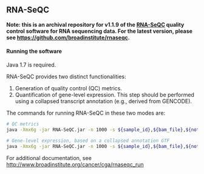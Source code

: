 

## RNA-SeQC

**Note: this is an archival repository for v1.1.9 of the [RNA-SeQC](https://www.broadinstitute.org/cancer/cga/rna-seqc) quality control software for RNA sequencing data. For the latest version, please see https://github.com/broadinstitute/rnaseqc.**

#### Running the software

Java 1.7 is required.

RNA-SeQC provides two distinct functionalities:

1. Generation of quality control (QC) metrics.
2. Quantification of gene-level expression. This step should be performed using a collapsed transcript annotation (e.g., derived from GENCODE).

The commands for running RNA-SeQC in these two modes are:
```bash
# QC metrics
java -Xmx6g -jar RNA-SeQC.jar -n 1000 -s ${sample_id},${bam_file},${notes} -t ${annotation_gtf} -r ${genome_fasta} -o ${output_dir}

# Gene-level expression, based on a collapsed annotation GTF
java -Xmx6g -jar RNA-SeQC.jar -n 1000 -s ${sample_id},${bam_file},${notes} -t ${annotation_gtf} -r ${genome_fasta} -o ${output_dir} -noDoC -strictMode
```
For additional documentation, see http://www.broadinstitute.org/cancer/cga/rnaseqc_run

